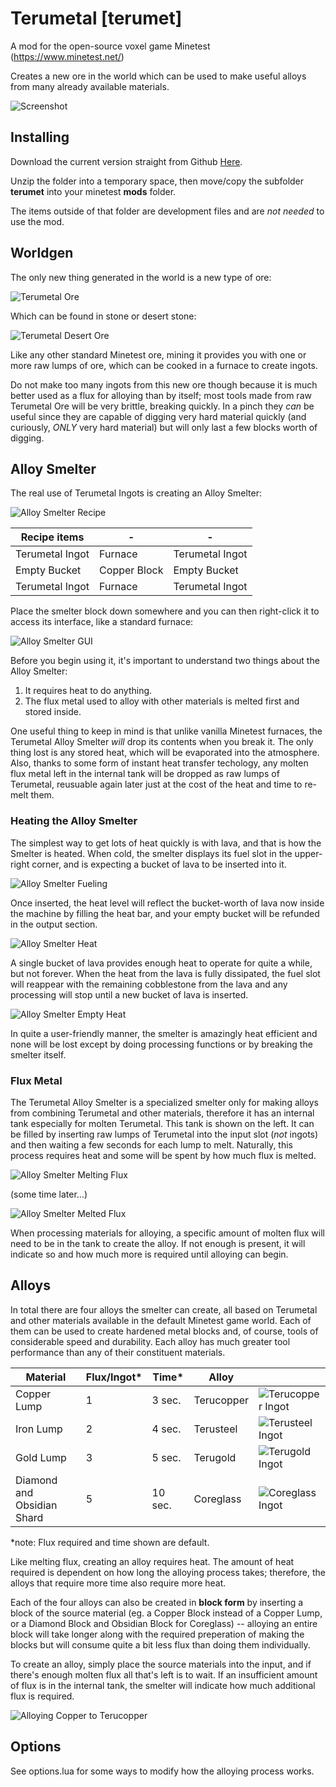 # Terumetal [terumet]
A mod for the open-source voxel game Minetest (https://www.minetest.net/)

Creates a new ore in the world which can be used to make useful alloys from many already available materials.

![Screenshot](https://github.com/Terumoc/terumet/blob/master/terumet/screenshot.png)

## Installing
Download the current version straight from Github [Here](https://github.com/Terumoc/terumet/archive/master.zip).

Unzip the folder into a temporary space, then move/copy the subfolder **terumet** into your minetest **mods** folder.

The items outside of that folder are development files and are *not needed* to use the mod.

## Worldgen
The only new thing generated in the world is a new type of ore:

![Terumetal Ore](https://github.com/Terumoc/terumet/blob/master/tutorial/ore_stone.png)

Which can be found in stone or desert stone:

![Terumetal Desert Ore](https://github.com/Terumoc/terumet/blob/master/tutorial/ore_desert_stone.png)

Like any other standard Minetest ore, mining it provides you with one or more raw lumps of ore, which can be cooked in a furnace to create ingots.

Do not make too many ingots from this new ore though because it is much better used as a flux for alloying than by itself; most tools made from raw Terumetal Ore will be very brittle, breaking quickly. In a pinch they *can* be useful since they are capable of digging very hard material quickly (and curiously, *ONLY* very hard material) but will only last a few blocks worth of digging.

## Alloy Smelter
The real use of Terumetal Ingots is creating an Alloy Smelter:

![Alloy Smelter Recipe](https://github.com/Terumoc/terumet/blob/master/tutorial/smelter_recipe.png)

| Recipe items |-|-|
|-----------------|-----------|---------------|
| Terumetal Ingot | Furnace | Terumetal Ingot |
| Empty Bucket | Copper Block | Empty Bucket |
| Terumetal Ingot | Furnace | Terumetal Ingot |

Place the smelter block down somewhere and you can then right-click it to access its interface, like a standard furnace:

![Alloy Smelter GUI](https://github.com/Terumoc/terumet/blob/master/tutorial/smelter_gui.png)

Before you begin using it, it's important to understand two things about the Alloy Smelter:
1. It requires heat to do anything.
2. The flux metal used to alloy with other materials is melted first and stored inside.

One useful thing to keep in mind is that unlike vanilla Minetest furnaces, the Terumetal Alloy Smelter *will* drop its contents when you break it. The only thing lost is any stored heat, which will be evaporated into the atmosphere. Also, thanks to some form of instant heat transfer techology, any molten flux metal left in the internal tank will be dropped as raw lumps of Terumetal, reusuable again later just at the cost of the heat and time to re-melt them.

### Heating the Alloy Smelter
The simplest way to get lots of heat quickly is with lava, and that is how the Smelter is heated.
When cold, the smelter displays its fuel slot in the upper-right corner, and is expecting a bucket of lava to be inserted into it.

![Alloy Smelter Fueling](https://github.com/Terumoc/terumet/blob/master/tutorial/smelter_fueling.png)

Once inserted, the heat level will reflect the bucket-worth of lava now inside the machine by filling the heat bar, and your empty bucket will be refunded in the output section.

![Alloy Smelter Heat](https://github.com/Terumoc/terumet/blob/master/tutorial/smelter_fueling_2.png)

A single bucket of lava provides enough heat to operate for quite a while, but not forever. When the heat from the lava is fully dissipated, the fuel slot will reappear with the remaining cobblestone from the lava and any processing will stop until a new bucket of lava is inserted.

![Alloy Smelter Empty Heat](https://github.com/Terumoc/terumet/blob/master/tutorial/smelter_fueling_3.png)

In quite a user-friendly manner, the smelter is amazingly heat efficient and none will be lost except by doing processing functions or by breaking the smelter itself.

### Flux Metal
The Terumetal Alloy Smelter is a specialized smelter only for making alloys from combining Terumetal and other materials, therefore it has an internal tank especially for molten Terumetal. This tank is shown on the left. It can be filled by inserting raw lumps of Terumetal into the input slot (*not* ingots) and then waiting a few seconds for each lump to melt. Naturally, this process requires heat and some will be spent by how much flux is melted.

![Alloy Smelter Melting Flux](https://github.com/Terumoc/terumet/blob/master/tutorial/smelter_melting_flux.png)

(some time later...)

![Alloy Smelter Melted Flux](https://github.com/Terumoc/terumet/blob/master/tutorial/smelter_melting_flux_2.png)

When processing materials for alloying, a specific amount of molten flux will need to be in the tank to create the alloy. If not enough is present, it will indicate so and how much more is required until alloying can begin.

## Alloys
In total there are four alloys the smelter can create, all based on Terumetal and other materials available in the default Minetest game world. Each of them can be used to create hardened metal blocks and, of course, tools of considerable speed and durability. Each alloy has much greater tool performance than any of their constituent materials.

| Material | Flux/Ingot* | Time* | Alloy |  |
|----------------------------|-------------|---------|------------|----------------------|
| Copper Lump | 1 | 3 sec. | Terucopper | ![Terucopper Ingot](https://github.com/Terumoc/terumet/blob/master/terumet/textures/terumet_ingot_alloy_tcop.png) |
| Iron Lump | 2 | 4 sec. | Terusteel | ![Terusteel Ingot](https://github.com/Terumoc/terumet/blob/master/terumet/textures/terumet_ingot_alloy_tste.png) |
| Gold Lump | 3 | 5 sec. | Terugold | ![Terugold Ingot](https://github.com/Terumoc/terumet/blob/master/terumet/textures/terumet_ingot_alloy_tgol.png) |
| Diamond and Obsidian Shard | 5 | 10 sec. | Coreglass | ![Coreglass Ingot](https://github.com/Terumoc/terumet/blob/master/terumet/textures/terumet_ingot_alloy_cgls.png) |

*note: Flux required and time shown are default.

Like melting flux, creating an alloy requires heat. The amount of heat required is dependent on how long the alloying process takes; therefore, the alloys that require more time also require more heat.

Each of the four alloys can also be created in **block form** by inserting a block of the source material (eg. a Copper Block instead of a Copper Lump, or a Diamond Block and Obsidian Block for Coreglass) -- alloying an entire block will take longer along with the required preperation of making the blocks but will consume quite a bit less flux than doing them individually.

To create an alloy, simply place the source materials into the input, and if there's enough molten flux all that's left is to wait. If an insufficient amount of flux is in the internal tank, the smelter will indicate how much additional flux is required.

![Alloying Copper to Terucopper](https://github.com/Terumoc/terumet/blob/master/tutorial/smelter_alloying.png)

## Options
See options.lua for some ways to modify how the alloying process works.
